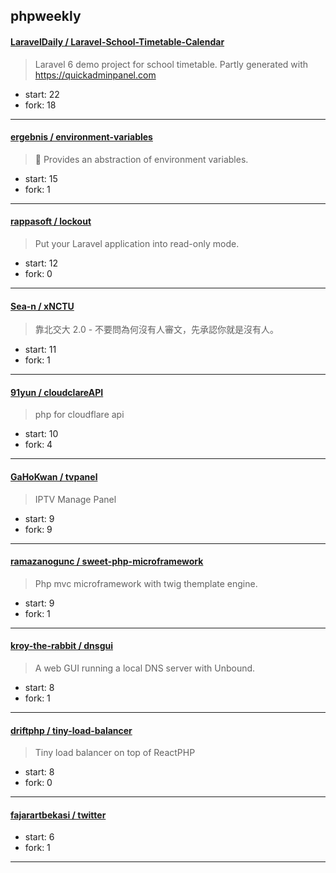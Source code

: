 ## phpweekly

#### [LaravelDaily / Laravel-School-Timetable-Calendar](https://github.com/LaravelDaily/Laravel-School-Timetable-Calendar)

> Laravel 6 demo project for school timetable. Partly generated with https://quickadminpanel.com

+ start: 22
+ fork: 18

----


#### [ergebnis / environment-variables](https://github.com/ergebnis/environment-variables)

> :deciduous_tree: Provides an abstraction of environment variables.

+ start: 15
+ fork: 1

----


#### [rappasoft / lockout](https://github.com/rappasoft/lockout)

> Put your Laravel application into read-only mode.

+ start: 12
+ fork: 0

----


#### [Sea-n / xNCTU](https://github.com/Sea-n/xNCTU)

> 靠北交大 2.0 - 不要問為何沒有人審文，先承認你就是沒有人。

+ start: 11
+ fork: 1

----


#### [91yun / cloudclareAPI](https://github.com/91yun/cloudclareAPI)

> php for cloudflare api

+ start: 10
+ fork: 4

----


#### [GaHoKwan / tvpanel](https://github.com/GaHoKwan/tvpanel)

> IPTV Manage Panel

+ start: 9
+ fork: 9

----


#### [ramazanogunc / sweet-php-microframework](https://github.com/ramazanogunc/sweet-php-microframework)

> Php mvc microframework with twig themplate engine.

+ start: 9
+ fork: 1

----


#### [kroy-the-rabbit / dnsgui](https://github.com/kroy-the-rabbit/dnsgui)

> A web GUI running a local DNS server with Unbound.

+ start: 8
+ fork: 1

----


#### [driftphp / tiny-load-balancer](https://github.com/driftphp/tiny-load-balancer)

> Tiny load balancer on top of ReactPHP

+ start: 8
+ fork: 0

----


#### [fajarartbekasi / twitter](https://github.com/fajarartbekasi/twitter)

> 

+ start: 6
+ fork: 1

----

